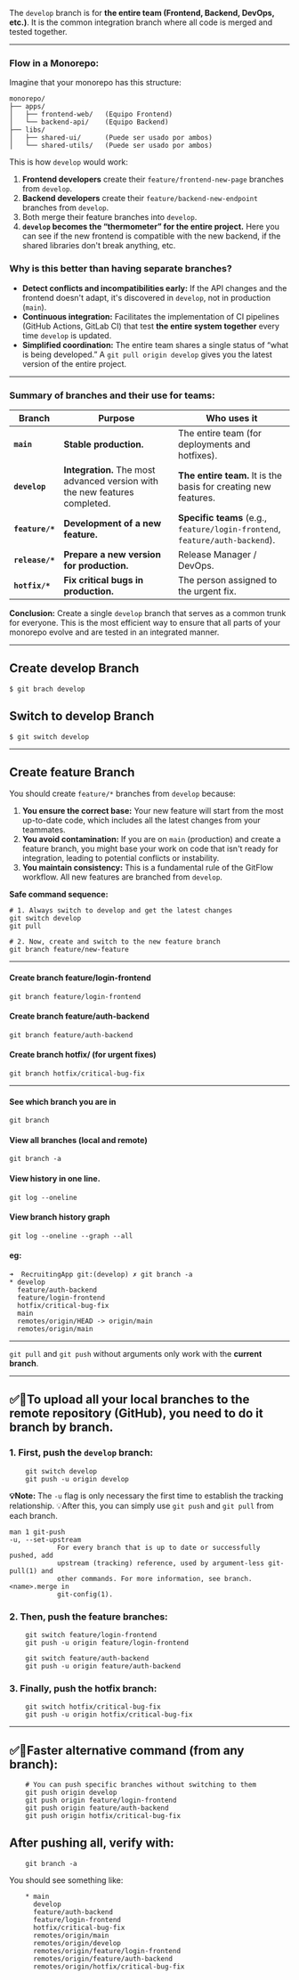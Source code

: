 The `develop` branch is for **the entire team (Frontend, Backend, DevOps, etc.)**.
It is the common integration branch where all code is merged and tested together.

---

### Flow in a Monorepo:

Imagine that your monorepo has this structure:
```
monorepo/
├── apps/
│   ├── frontend-web/   (Equipo Frontend)
│   └── backend-api/    (Equipo Backend)
├── libs/
│   ├── shared-ui/      (Puede ser usado por ambos)
│   └── shared-utils/   (Puede ser usado por ambos)
```

This is how `develop` would work:

1.  **Frontend developers** create their `feature/frontend-new-page` branches from `develop`.
2.  **Backend developers** create their `feature/backend-new-endpoint` branches from `develop`.
3.  Both merge their feature branches into `develop`.
4.  **`develop` becomes the “thermometer” for the entire project.** Here you can see if the new frontend is compatible with the new backend, if the shared libraries don't break anything, etc.


### Why is this better than having separate branches?

* **Detect conflicts and incompatibilities early:** If the API changes and the frontend doesn't adapt, it's discovered in `develop`, not in production (`main`).
* **Continuous integration:** Facilitates the implementation of CI pipelines (GitHub Actions, GitLab CI) that test **the entire system together** every time `develop` is updated.
* **Simplified coordination:** The entire team shares a single status of “what is being developed.” A `git pull origin develop` gives you the latest version of the entire project.


---

### Summary of branches and their use for teams:

| Branch          | Purpose                                                                     | Who uses it                                                                  |
| --------------- | --------------------------------------------------------------------------- | ---------------------------------------------------------------------------- |
| **`main`**      | **Stable production.**                                                      | The entire team (for deployments and hotfixes).                              |
| **`develop`**   | **Integration.** The most advanced version with the new features completed. | **The entire team.** It is the basis for creating new features.              |
| **`feature/*`** | **Development of a new feature.**                                           | **Specific teams** (e.g., `feature/login-frontend`, `feature/auth-backend`). |
| **`release/*`** | **Prepare a new version for production.**                                   | Release Manager / DevOps.                                                    |
| **`hotfix/*`**  | **Fix critical bugs in production.**                                        | The person assigned to the urgent fix.                                       |


**Conclusion:** Create a single `develop` branch that serves as a common trunk for everyone.
 This is the most efficient way to ensure that all parts of your monorepo evolve and are tested in an integrated manner.


---

## Create develop Branch

```
$ git brach develop
```


## Switch to develop Branch

```
$ git switch develop
```

---

## Create feature Branch

You should create `feature/*` branches from `develop` because:

1.  **You ensure the correct base:** Your new feature will start from the most up-to-date code, which includes all the latest changes from your teammates.
2.  **You avoid contamination:** If you are on `main` (production) and create a feature branch, you might base your work on code that isn't ready for integration, leading to potential conflicts or instability.
3.  **You maintain consistency:** This is a fundamental rule of the GitFlow workflow. All new features are branched from `develop`.


**Safe command sequence:**
```
# 1. Always switch to develop and get the latest changes
git switch develop
git pull

# 2. Now, create and switch to the new feature branch
git branch feature/new-feature
```

---

#### Create branch feature/login-frontend
    git branch feature/login-frontend

#### Create branch feature/auth-backend
    git branch feature/auth-backend


#### Create branch hotfix/ (for urgent fixes)
    git branch hotfix/critical-bug-fix


---

#### See which branch you are in
    git branch

#### View all branches (local and remote)
    git branch -a

#### View history in one line.
    git log --oneline

#### View branch history graph
    git log --oneline --graph --all


#### eg:
```
➜  RecruitingApp git:(develop) ✗ git branch -a
* develop
  feature/auth-backend
  feature/login-frontend
  hotfix/critical-bug-fix
  main
  remotes/origin/HEAD -> origin/main
  remotes/origin/main
```

---

`git pull` and `git push` without arguments only work with the **current branch**.

---

## ✅👷To upload all your local branches to the remote repository (GitHub), you need to do it branch by branch.

### 1. First, push the `develop` branch:
```
    git switch develop
    git push -u origin develop
```

**💡Note:** The `-u` flag is only necessary the first time to establish the tracking relationship.
 💡After this, you can simply use `git push` and `git pull` from each branch.

```
man 1 git-push
-u, --set-upstream
            For every branch that is up to date or successfully pushed, add
            upstream (tracking) reference, used by argument-less git-pull(1) and
            other commands. For more information, see branch.<name>.merge in
            git-config(1).
```


### 2. Then, push the feature branches:
```
    git switch feature/login-frontend
    git push -u origin feature/login-frontend
    
    git switch feature/auth-backend
    git push -u origin feature/auth-backend
```

### 3. Finally, push the hotfix branch:
```
    git switch hotfix/critical-bug-fix
    git push -u origin hotfix/critical-bug-fix
```

---

## ✅🚀Faster alternative command (from any branch):
```
    # You can push specific branches without switching to them
    git push origin develop
    git push origin feature/login-frontend
    git push origin feature/auth-backend
    git push origin hotfix/critical-bug-fix
```

## After pushing all, verify with:
```
    git branch -a
```

You should see something like:
```
    * main
      develop
      feature/auth-backend
      feature/login-frontend
      hotfix/critical-bug-fix
      remotes/origin/main
      remotes/origin/develop
      remotes/origin/feature/login-frontend
      remotes/origin/feature/auth-backend
      remotes/origin/hotfix/critical-bug-fix
```
